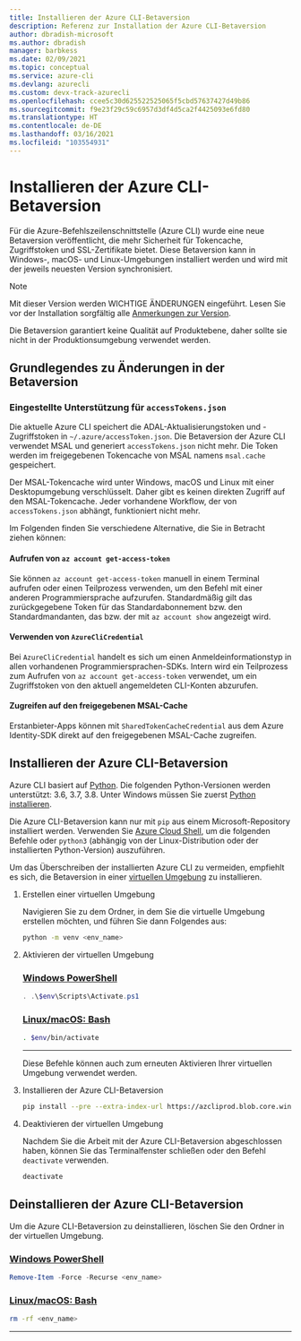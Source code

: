 ```yaml
---
title: Installieren der Azure CLI-Betaversion
description: Referenz zur Installation der Azure CLI-Betaversion
author: dbradish-microsoft
ms.author: dbradish
manager: barbkess
ms.date: 02/09/2021
ms.topic: conceptual
ms.service: azure-cli
ms.devlang: azurecli
ms.custom: devx-track-azurecli
ms.openlocfilehash: ccee5c30d625522525065f5cbd57637427d49b86
ms.sourcegitcommit: f9e23f29c59c6957d3df4d5ca2f4425093e6fd80
ms.translationtype: HT
ms.contentlocale: de-DE
ms.lasthandoff: 03/16/2021
ms.locfileid: "103554931"
---
```

# <a name="install-azure-cli-beta-version"></a>Installieren der Azure CLI-Betaversion

Für die Azure-Befehlszeilenschnittstelle (Azure CLI) wurde eine neue Betaversion veröffentlicht, die mehr Sicherheit für Tokencache, Zugriffstoken und SSL-Zertifikate bietet.  Diese Betaversion kann in Windows-, macOS- und Linux-Umgebungen installiert werden und wird mit der jeweils neuesten Version synchronisiert.

> [!NOTE]
>
>  Mit dieser Version werden WICHTIGE ÄNDERUNGEN eingeführt.  Lesen Sie vor der Installation sorgfältig alle [Anmerkungen zur Version](/cli/azure/release-notes-azure-cli?tabs=azure-cli-beta).
>
> Die Betaversion garantiert keine Qualität auf Produktebene, daher sollte sie nicht in der Produktionsumgebung verwendet werden.

## <a name="understand-beta-changes"></a>Grundlegendes zu Änderungen in der Betaversion

### <a name="accesstokensjson-deprecation"></a>Eingestellte Unterstützung für `accessTokens.json`

Die aktuelle Azure CLI speichert die ADAL-Aktualisierungstoken und -Zugriffstoken in `~/.azure/accessToken.json`. Die Betaversion der Azure CLI verwendet MSAL und generiert `accessTokens.json` nicht mehr.  Die Token werden im freigegebenen Tokencache von MSAL namens `msal.cache` gespeichert. 

Der MSAL-Tokencache wird unter Windows, macOS und Linux mit einer Desktopumgebung verschlüsselt. Daher gibt es keinen direkten Zugriff auf den MSAL-Tokencache. Jeder vorhandene Workflow, der von `accessTokens.json` abhängt, funktioniert nicht mehr.

Im Folgenden finden Sie verschiedene Alternative, die Sie in Betracht ziehen können: 

#### <a name="calling-az-account-get-access-token"></a>Aufrufen von `az account get-access-token`

Sie können `az account get-access-token` manuell in einem Terminal aufrufen oder einen Teilprozess verwenden, um den Befehl mit einer anderen Programmiersprache aufzurufen. Standardmäßig gilt das zurückgegebene Token für das Standardabonnement bzw. den Standardmandanten, das bzw. der mit `az account show` angezeigt wird.

#### <a name="using-azureclicredential"></a>Verwenden von `AzureCliCredential`

Bei `AzureCliCredential` handelt es sich um einen Anmeldeinformationstyp in allen vorhandenen Programmiersprachen-SDKs. Intern wird ein Teilprozess zum Aufrufen von `az account get-access-token` verwendet, um ein Zugriffstoken von den aktuell angemeldeten CLI-Konten abzurufen. 

#### <a name="accessing-shared-msal-cache"></a>Zugreifen auf den freigegebenen MSAL-Cache

Erstanbieter-Apps können mit `SharedTokenCacheCredential` aus dem Azure Identity-SDK direkt auf den freigegebenen MSAL-Cache zugreifen.

## <a name="install-azure-cli-beta"></a>Installieren der Azure CLI-Betaversion

Azure CLI basiert auf [Python](https://www.python.org/). Die folgenden Python-Versionen werden unterstützt: 3.6, 3.7, 3.8. Unter Windows müssen Sie zuerst [Python installieren](https://www.python.org/downloads/windows/).

Die Azure CLI-Betaversion kann nur mit `pip` aus einem Microsoft-Repository installiert werden.  Verwenden Sie [Azure Cloud Shell](https://shell.azure.com), um die folgenden Befehle oder `python3` (abhängig von der Linux-Distribution oder der installierten Python-Version) auszuführen.

Um das Überschreiben der installierten Azure CLI zu vermeiden, empfiehlt es sich, die Betaversion in einer [virtuellen Umgebung](https://docs.python.org/3/tutorial/venv.html) zu installieren.

1. Erstellen einer virtuellen Umgebung

   Navigieren Sie zu dem Ordner, in dem Sie die virtuelle Umgebung erstellen möchten, und führen Sie dann Folgendes aus:

   ```bash
   python -m venv <env_name>
   ```

1. Aktivieren der virtuellen Umgebung

      ### <a name="windows-powershell"></a>[Windows PowerShell](#tab/powershell)

   ```powershell
   . .\$env\Scripts\Activate.ps1
   ```

   ### <a name="linuxmacos-bash"></a>[Linux/macOS: Bash](#tab/bash)

   ```bash
   . $env/bin/activate
   ```
   ---
   Diese Befehle können auch zum erneuten Aktivieren Ihrer virtuellen Umgebung verwendet werden.

1. Installieren der Azure CLI-Betaversion

   ```bash
   pip install --pre --extra-index-url https://azcliprod.blob.core.windows.net/beta/simple/ azure-cli
   ```

1. Deaktivieren der virtuellen Umgebung

   Nachdem Sie die Arbeit mit der Azure CLI-Betaversion abgeschlossen haben, können Sie das Terminalfenster schließen oder den Befehl `deactivate` verwenden.

   ```bash
   deactivate
   ```

## <a name="uninstall-azure-cli-beta"></a>Deinstallieren der Azure CLI-Betaversion

Um die Azure CLI-Betaversion zu deinstallieren, löschen Sie den Ordner in der virtuellen Umgebung.

### <a name="windows-powershell"></a>[Windows PowerShell](#tab/powershell)

```powershell
Remove-Item -Force -Recurse <env_name>
```

### <a name="linuxmacos-bash"></a>[Linux/macOS: Bash](#tab/bash)

```bash
rm -rf <env_name>
```

---
